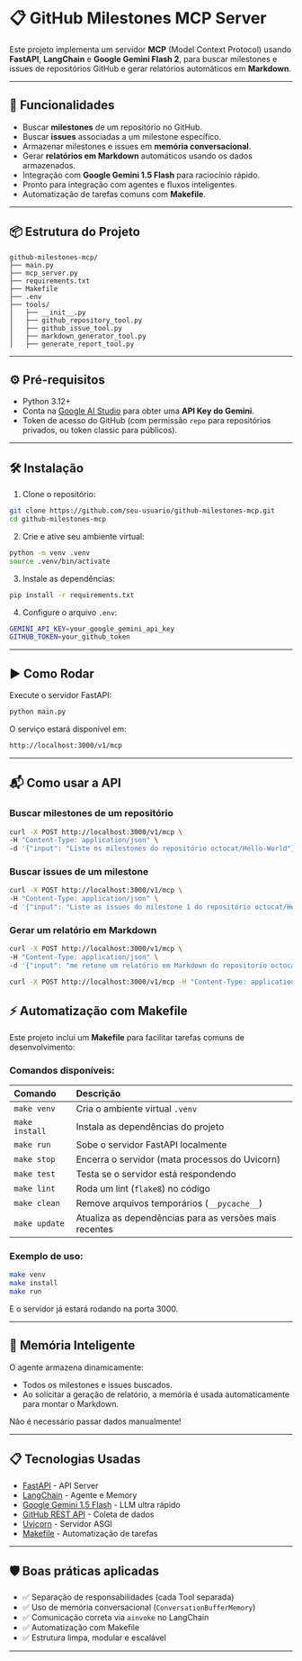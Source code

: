 # 📋 GitHub Milestones MCP Server

Este projeto implementa um servidor **MCP** (Model Context Protocol) usando **FastAPI**, **LangChain** e **Google Gemini Flash 2**, para buscar milestones e issues de repositórios GitHub e gerar relatórios automáticos em **Markdown**.

---

## 🚀 Funcionalidades

- Buscar **milestones** de um repositório no GitHub.
- Buscar **issues** associadas a um milestone específico.
- Armazenar milestones e issues em **memória conversacional**.
- Gerar **relatórios em Markdown** automáticos usando os dados armazenados.
- Integração com **Google Gemini 1.5 Flash** para raciocínio rápido.
- Pronto para integração com agentes e fluxos inteligentes.
- Automatização de tarefas comuns com **Makefile**.

---

## 📦 Estrutura do Projeto

```
github-milestones-mcp/
├── main.py
├── mcp_server.py
├── requirements.txt
├── Makefile
├── .env
├── tools/
│   ├── __init__.py
│   ├── github_repository_tool.py
│   ├── github_issue_tool.py
│   ├── markdown_generator_tool.py
│   ├── generate_report_tool.py
```

---

## ⚙️ Pré-requisitos

- Python 3.12+
- Conta na [Google AI Studio](https://aistudio.google.com/) para obter uma **API Key do Gemini**.
- Token de acesso do GitHub (com permissão `repo` para repositórios privados, ou token classic para públicos).

---

## 🛠️ Instalação

1. Clone o repositório:

```bash
git clone https://github.com/seu-usuario/github-milestones-mcp.git
cd github-milestones-mcp
```

2. Crie e ative seu ambiente virtual:

```bash
python -m venv .venv
source .venv/bin/activate
```

3. Instale as dependências:

```bash
pip install -r requirements.txt
```

4. Configure o arquivo `.env`:

```bash
GEMINI_API_KEY=your_google_gemini_api_key
GITHUB_TOKEN=your_github_token
```

---

## ▶️ Como Rodar

Execute o servidor FastAPI:

```bash
python main.py
```

O serviço estará disponível em:

```bash
http://localhost:3000/v1/mcp
```

---

## 📬 Como usar a API

### Buscar milestones de um repositório

```bash
curl -X POST http://localhost:3000/v1/mcp \
-H "Content-Type: application/json" \
-d '{"input": "Liste os milestones do repositório octocat/Hello-World"}'
```

### Buscar issues de um milestone

```bash
curl -X POST http://localhost:3000/v1/mcp \
-H "Content-Type: application/json" \
-d '{"input": "Liste as issues do milestone 1 do repositório octocat/Hello-World"}'
```

### Gerar um relatório em Markdown

```bash
curl -X POST http://localhost:3000/v1/mcp \
-H "Content-Type: application/json" \
-d '{"input": "me retone um relatório em Markdown do repositorio octocat/Hello-World"}'

curl -X POST http://localhost:3000/v1/mcp -H "Content-Type: application/json" -d '{"input": "me forneça o relatório do repositório octocat/Hello-World ordenado pelo numero do milestone e coloque as datas no formato brasileiro"}'
```



## ⚡ Automatização com Makefile

Este projeto inclui um **Makefile** para facilitar tarefas comuns de desenvolvimento:

### Comandos disponíveis:

| Comando          | Descrição                                      |
|:-----------------|:-----------------------------------------------|
| `make venv`      | Cria o ambiente virtual `.venv`                |
| `make install`   | Instala as dependências do projeto             |
| `make run`       | Sobe o servidor FastAPI localmente             |
| `make stop`      | Encerra o servidor (mata processos do Uvicorn) |
| `make test`      | Testa se o servidor está respondendo           |
| `make lint`      | Roda um lint (`flake8`) no código              |
| `make clean`     | Remove arquivos temporários (`__pycache__`)    |
| `make update`    | Atualiza as dependências para as versões mais recentes |

### Exemplo de uso:

```bash
make venv
make install
make run
```

E o servidor já estará rodando na porta 3000.

---

## 🧠 Memória Inteligente

O agente armazena dinamicamente:
- Todos os milestones e issues buscados.
- Ao solicitar a geração de relatório, a memória é usada automaticamente para montar o Markdown.

Não é necessário passar dados manualmente!

---

## 📋 Tecnologias Usadas

- [FastAPI](https://fastapi.tiangolo.com/) - API Server
- [LangChain](https://www.langchain.dev/) - Agente e Memory
- [Google Gemini 1.5 Flash](https://ai.google.dev/) - LLM ultra rápido
- [GitHub REST API](https://docs.github.com/en/rest) - Coleta de dados
- [Uvicorn](https://www.uvicorn.org/) - Servidor ASGI
- [Makefile](https://www.gnu.org/software/make/) - Automatização de tarefas

---

## 🛡️ Boas práticas aplicadas

- ✅ Separação de responsabilidades (cada Tool separada)
- ✅ Uso de memória conversacional (`ConversationBufferMemory`)
- ✅ Comunicação correta via `ainvoke` no LangChain
- ✅ Automatização com Makefile
- ✅ Estrutura limpa, modular e escalável

---

